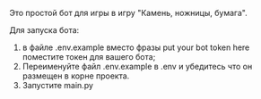 Это простой бот для игры в игру  "Камень, ножницы, бумага".

Для запуска бота:
1. в файле .env.example вместо фразы put your bot token here поместите токен для вашего бота;
2. Переименуйте файл .env.example в .env и убедитесь что он размещен в корне проекта.
3. Запустите main.py
